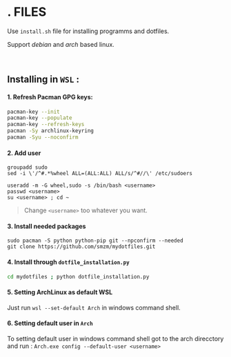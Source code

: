 # . FILES
Use ```install.sh``` file for installing programms and dotfiles.

Support _debian_ and _arch_ based linux.

<br>


## Installing in `WSL` : 

#### 1. Refresh Pacman GPG keys:
```bash
pacman-key --init
pacman-key --populate
pacman-key --refresh-keys
pacman -Sy archlinux-keyring
pacman -Syu --noconfirm
```

#### 2. Add user
```shell
groupadd sudo
sed -i \'/^#.*%wheel ALL=(ALL:ALL) ALL/s/^#//\' /etc/sudoers
```
```shell
useradd -m -G wheel,sudo -s /bin/bash <username>
passwd <username>
su <username> ; cd ~
```
> Change `<username>` too whatever you want.
  
#### 3. Install needed packages
```shell
sudo pacman -S python python-pip git --npconfirm --needed
git clone https://github.com/smzm/mydotfiles.git
```

#### 4. Install through `dotfile_installation.py`
```bash
cd mydotfiles ; python dotfile_installation.py
```

#### 5. Setting ArchLinux as default WSL
Just run `wsl --set-default Arch` in windows command shell.

#### 6. Setting default user in `Arch` 
To setting default user in windows command shell got to the arch direcctory and run : `Arch.exe config --default-user <username>`

